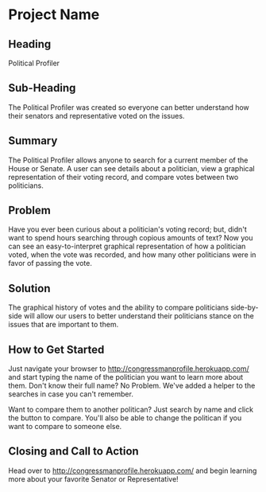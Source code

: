 # Project Name #

<!-- 
> This material was originally posted [here](http://www.quora.com/What-is-Amazons-approach-to-product-development-and-product-management). It is reproduced here for posterities sake.

There is an approach called "working backwards" that is widely used at Amazon. They work backwards from the customer, rather than starting with an idea for a product and trying to bolt customers onto it. While working backwards can be applied to any specific product decision, using this approach is especially important when developing new products or features.

For new initiatives a product manager typically starts by writing an internal press release announcing the finished product. The target audience for the press release is the new/updated product's customers, which can be retail customers or internal users of a tool or technology. Internal press releases are centered around the customer problem, how current solutions (internal or external) fail, and how the new product will blow away existing solutions.

If the benefits listed don't sound very interesting or exciting to customers, then perhaps they're not (and shouldn't be built). Instead, the product manager should keep iterating on the press release until they've come up with benefits that actually sound like benefits. Iterating on a press release is a lot less expensive than iterating on the product itself (and quicker!).

If the press release is more than a page and a half, it is probably too long. Keep it simple. 3-4 sentences for most paragraphs. Cut out the fat. Don't make it into a spec. You can accompany the press release with a FAQ that answers all of the other business or execution questions so the press release can stay focused on what the customer gets. My rule of thumb is that if the press release is hard to write, then the product is probably going to suck. Keep working at it until the outline for each paragraph flows. 

Oh, and I also like to write press-releases in what I call "Oprah-speak" for mainstream consumer products. Imagine you're sitting on Oprah's couch and have just explained the product to her, and then you listen as she explains it to her audience. That's "Oprah-speak", not "Geek-speak".

Once the project moves into development, the press release can be used as a touchstone; a guiding light. The product team can ask themselves, "Are we building what is in the press release?" If they find they're spending time building things that aren't in the press release (overbuilding), they need to ask themselves why. This keeps product development focused on achieving the customer benefits and not building extraneous stuff that takes longer to build, takes resources to maintain, and doesn't provide real customer benefit (at least not enough to warrant inclusion in the press release).
 -->
 
## Heading ##
  Political Profiler

## Sub-Heading ##
  The Political Profiler was created so everyone can better understand how their senators and representative voted on the issues.

## Summary ##
  The Political Profiler allows anyone to search for a current member of the House or Senate. A user can see details about a politician, view a graphical representation of their voting record, and compare votes between two politicians. 

## Problem ##
  Have you ever been curious about a politician's voting record; but, didn't want to spend hours searching through copious amounts of text? Now you can see an easy-to-interpret graphical representation of how a politician voted, when the vote was recorded, and how many other politicians were in favor of passing the vote. 

## Solution ##
  The graphical history of votes and the ability to compare politicians side-by-side will allow our users to better understand their politicians stance on the issues that are important to them.

## How to Get Started ##
  Just navigate your browser to http://congressmanprofile.herokuapp.com/ and start typing the name of the politician you want to learn more about them. Don't know their full name? No Problem. We've added a helper to the searches in case you can't remember.

  Want to compare them to another politican? Just search by name and click the button to compare. You'll also be able to change the politican if you want to compare to someone else.

## Closing and Call to Action ##
  Head over to http://congressmanprofile.herokuapp.com/ and begin learning more about your favorite Senator or Representative!
